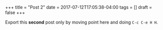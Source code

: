 +++
title = "Post 2"
date = 2017-07-12T17:05:38-04:00
tags = []
draft = false
+++

Export this **second** post only by moving point here and doing `C-c C-e H H`.
